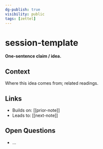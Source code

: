```yaml
---
dg-publish: true
visibility: public
tags: [zettel]
---
```


# session-template

**One-sentence claim / idea.**

## Context
Where this idea comes from; related readings.

## Links
- Builds on: [[prior-note]]
- Leads to: [[next-note]]

## Open Questions
- …
